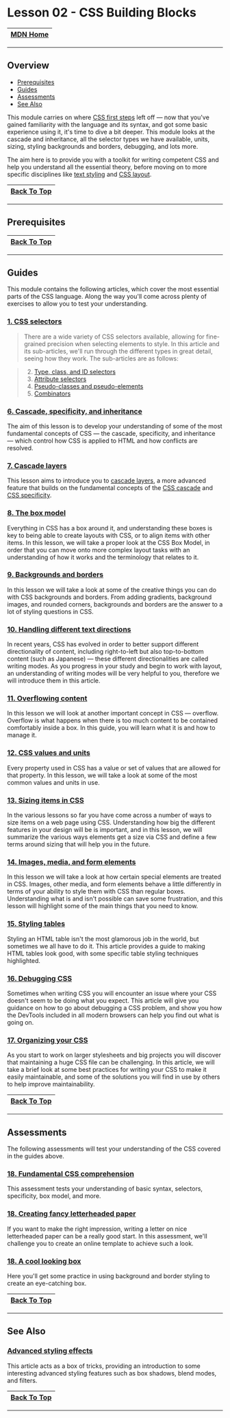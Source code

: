 # Lesson 02 - CSS Building Blocks

|[MDN Home](../README.md)|
|-|

---

## Overview

* [Prerequisites](#prerequisites)
* [Guides](#guides)
* [Assessments](#assessments)
* [See Also](#see-also)

This module carries on where [CSS first steps](https://developer.mozilla.org/en-US/docs/Learn/CSS/First_steps) left off — now that you've gained familiarity with the language and its syntax, and got some basic experience using it, it's time to dive a bit deeper. This module looks at the cascade and inheritance, all the selector types we have available, units, sizing, styling backgrounds and borders, debugging, and lots more.

The aim here is to provide you with a toolkit for writing competent CSS and help you understand all the essential theory, before moving on to more specific disciplines like [text styling](https://developer.mozilla.org/en-US/docs/Learn/CSS/Styling_text) and [CSS layout](https://developer.mozilla.org/en-US/docs/Learn/CSS/CSS_layout).

|[Back To Top](#lesson-02---css-building-blocks)|
|-|

---

## Prerequisites

|[Back To Top](#lesson-02---css-building-blocks)|
|-|

---

## Guides

This module contains the following articles, which cover the most essential parts of the CSS language. Along the way you'll come across plenty of exercises to allow you to test your understanding.

### [1. CSS selectors](https://developer.mozilla.org/en-US/docs/Learn/CSS/Building_blocks/Selectors)

>There are a wide variety of CSS selectors available, allowing for fine-grained precision when selecting elements to style. In this article and its sub-articles, we'll run through the different types in great detail, seeing how they work. The sub-articles are as follows:

>2. [Type, class, and ID selectors](https://developer.mozilla.org/en-US/docs/Learn/CSS/Building_blocks/Selectors/Type_Class_and_ID_Selectors)
>3. [Attribute selectors](https://developer.mozilla.org/en-US/docs/Learn/CSS/Building_blocks/Selectors/Attribute_selectors)
>4. [Pseudo-classes and pseudo-elements](https://developer.mozilla.org/en-US/docs/Learn/CSS/Building_blocks/Selectors/Pseudo-classes_and_pseudo-elements)
>5. [Combinators](https://developer.mozilla.org/en-US/docs/Learn/CSS/Building_blocks/Selectors/Combinators)

### [6. Cascade, specificity, and inheritance](https://developer.mozilla.org/en-US/docs/Learn/CSS/Building_blocks/Cascade_and_inheritance)

The aim of this lesson is to develop your understanding of some of the most fundamental concepts of CSS — the cascade, specificity, and inheritance — which control how CSS is applied to HTML and how conflicts are resolved.

### [7. Cascade layers](https://developer.mozilla.org/en-US/docs/Learn/CSS/Building_blocks/Cascade_layers)

This lesson aims to introduce you to [cascade layers](https://developer.mozilla.org/en-US/docs/Web/CSS/@layer), a more advanced feature that builds on the fundamental concepts of the [CSS cascade](https://developer.mozilla.org/en-US/docs/Web/CSS/Cascade) and [CSS specificity](https://developer.mozilla.org/en-US/docs/Web/CSS/Specificity).

### [8. The box model](https://developer.mozilla.org/en-US/docs/Learn/CSS/Building_blocks/The_box_model)

Everything in CSS has a box around it, and understanding these boxes is key to being able to create layouts with CSS, or to align items with other items. In this lesson, we will take a proper look at the CSS Box Model, in order that you can move onto more complex layout tasks with an understanding of how it works and the terminology that relates to it.

### [9. Backgrounds and borders](https://developer.mozilla.org/en-US/docs/Learn/CSS/Building_blocks/Backgrounds_and_borders)

In this lesson we will take a look at some of the creative things you can do with CSS backgrounds and borders. From adding gradients, background images, and rounded corners, backgrounds and borders are the answer to a lot of styling questions in CSS.

### [10. Handling different text directions](https://developer.mozilla.org/en-US/docs/Learn/CSS/Building_blocks/Handling_different_text_directions)

In recent years, CSS has evolved in order to better support different directionality of content, including right-to-left but also top-to-bottom content (such as Japanese) — these different directionalities are called writing modes. As you progress in your study and begin to work with layout, an understanding of writing modes will be very helpful to you, therefore we will introduce them in this article.

### [11. Overflowing content](https://developer.mozilla.org/en-US/docs/Learn/CSS/Building_blocks/Overflowing_content)

In this lesson we will look at another important concept in CSS — overflow. Overflow is what happens when there is too much content to be contained comfortably inside a box. In this guide, you will learn what it is and how to manage it.

### [12. CSS values and units](https://developer.mozilla.org/en-US/docs/Learn/CSS/Building_blocks/Values_and_units)

Every property used in CSS has a value or set of values that are allowed for that property. In this lesson, we will take a look at some of the most common values and units in use.

### [13. Sizing items in CSS](https://developer.mozilla.org/en-US/docs/Learn/CSS/Building_blocks/Sizing_items_in_CSS)

In the various lessons so far you have come across a number of ways to size items on a web page using CSS. Understanding how big the different features in your design will be is important, and in this lesson, we will summarize the various ways elements get a size via CSS and define a few terms around sizing that will help you in the future.

### [14. Images, media, and form elements](https://developer.mozilla.org/en-US/docs/Learn/CSS/Building_blocks/Images_media_form_elements)

In this lesson we will take a look at how certain special elements are treated in CSS. Images, other media, and form elements behave a little differently in terms of your ability to style them with CSS than regular boxes. Understanding what is and isn't possible can save some frustration, and this lesson will highlight some of the main things that you need to know.

### [15. Styling tables](https://developer.mozilla.org/en-US/docs/Learn/CSS/Building_blocks/Styling_tables)

Styling an HTML table isn't the most glamorous job in the world, but sometimes we all have to do it. This article provides a guide to making HTML tables look good, with some specific table styling techniques highlighted.

### [16. Debugging CSS](https://developer.mozilla.org/en-US/docs/Learn/CSS/Building_blocks/Debugging_CSS)

Sometimes when writing CSS you will encounter an issue where your CSS doesn't seem to be doing what you expect. This article will give you guidance on how to go about debugging a CSS problem, and show you how the DevTools included in all modern browsers can help you find out what is going on.

### [17. Organizing your CSS](https://developer.mozilla.org/en-US/docs/Learn/CSS/Building_blocks/Organizing)

As you start to work on larger stylesheets and big projects you will discover that maintaining a huge CSS file can be challenging. In this article, we will take a brief look at some best practices for writing your CSS to make it easily maintainable, and some of the solutions you will find in use by others to help improve maintainability.






|[Back To Top](#lesson-02---css-building-blocks)|
|-|

---

## Assessments

The following assessments will test your understanding of the CSS covered in the guides above.

### [18. Fundamental CSS comprehension](https://developer.mozilla.org/en-US/docs/Learn/CSS/Building_blocks/Fundamental_CSS_comprehension)

This assessment tests your understanding of basic syntax, selectors, specificity, box model, and more.

### [18. Creating fancy letterheaded paper](https://developer.mozilla.org/en-US/docs/Learn/CSS/Building_blocks/Creating_fancy_letterheaded_paper)

If you want to make the right impression, writing a letter on nice letterheaded paper can be a really good start. In this assessment, we'll challenge you to create an online template to achieve such a look.

### [18. A cool looking box](https://developer.mozilla.org/en-US/docs/Learn/CSS/Building_blocks/A_cool_looking_box)

Here you'll get some practice in using background and border styling to create an eye-catching box.




|[Back To Top](#lesson-02---css-building-blocks)|
|-|

---

## See Also

### [Advanced styling effects](https://developer.mozilla.org/en-US/docs/Learn/CSS/Building_blocks/Advanced_styling_effects)
This article acts as a box of tricks, providing an introduction to some interesting advanced styling features such as box shadows, blend modes, and filters.




|[Back To Top](#lesson-02---css-building-blocks)|
|-|

---



